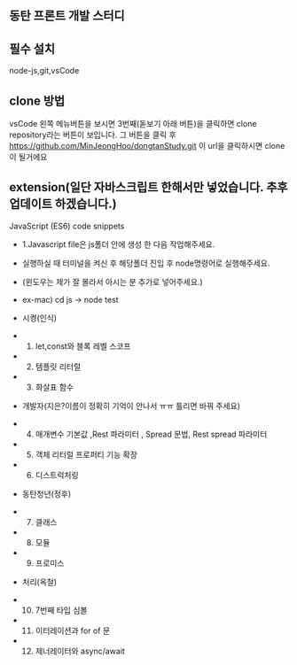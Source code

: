 ## 동탄 프론트 개발 스터디

## 필수 설치 
node-js,git,vsCode

## clone 방법
vsCode 왼쪽 메뉴버튼을 보시면 3번째(돋보기 아래 버튼)을 클릭하면 clone repository라는 버튼이 보입니다. 그 버튼을 클릭 후
https://github.com/MinJeongHoo/dongtanStudy.git 이 url을 클릭하시면 clone이 될거에요





## extension(일단 자바스크립트 한해서만 넣었습니다. 추후 업데이트 하겠습니다.)
JavaScript (ES6) code snippets


- 1.Javascript file은 js폴더 안에 생성 한 다음 작업해주세요.
 - 실행하실 때 터미널을 켜신 후 해당폴더 진입 후 node명령어로 실행해주세요.
 - (윈도우는 제가 잘 몰라서 아시는 분 추가로 넣어주세요.)
 - ex-mac) cd js -> node test 

- 시켱(인식)
 - 1. let,const와 블록 레벨 스코프
 - 2. 템플릿 리터럴
 - 3. 화살표 함수

- 개발자(지은?이름이 정확히 기억이 안나서 ㅠㅠ 틀리면 바꿔 주세요)
 - 4. 매개변수 기본값 ,Rest 파라미터 , Spread 문법, Rest spread 파라미터
 - 5. 객체 리터럴 프로퍼티 기능 확장
 - 6. 디스트럭처링

- 동탄청년(정후)
 - 7. 클래스
 - 8. 모듈
 - 9. 프로미스

- 처리(옥철)
 - 10. 7번째 타입 심볼
 - 11. 이터레이션과 for of 문
 - 12. 제너레이터와 async/await